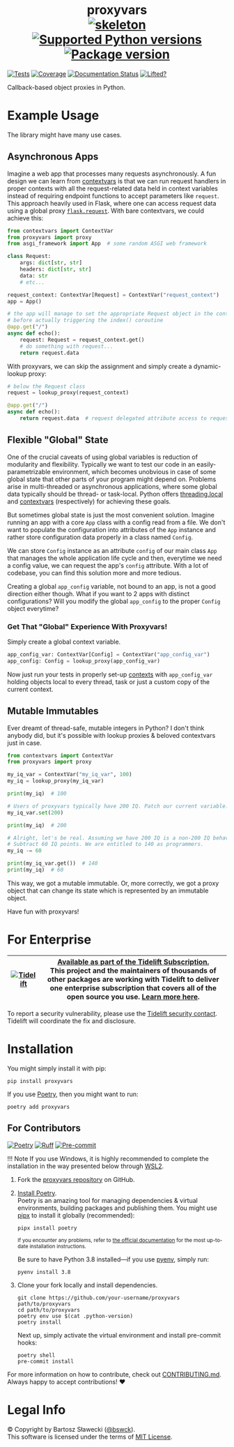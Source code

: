 
# <div align="center">proxyvars<br>[![skeleton](https://img.shields.io/badge/0.0.2rc–240–gf4bdbb3-skeleton?label=%F0%9F%92%80%20bswck/skeleton&labelColor=black&color=grey&link=https%3A//github.com/bswck/skeleton)](https://github.com/bswck/skeleton/tree/0.0.2rc-240-gf4bdbb3) [![Supported Python versions](https://img.shields.io/pypi/pyversions/proxyvars.svg?logo=python&label=Python)](https://pypi.org/project/proxyvars/) [![Package version](https://img.shields.io/pypi/v/proxyvars?label=PyPI)](https://pypi.org/project/proxyvars/)</div>

[![Tests](https://github.com/bswck/proxyvars/actions/workflows/test.yml/badge.svg)](https://github.com/bswck/proxyvars/actions/workflows/test.yml)
[![Coverage](https://coverage-badge.samuelcolvin.workers.dev/bswck/proxyvars.svg)](https://coverage-badge.samuelcolvin.workers.dev/redirect/bswck/proxyvars)
[![Documentation Status](https://readthedocs.org/projects/proxyvars/badge/?version=latest)](https://proxyvars.readthedocs.io/en/latest/?badge=latest)
[![Lifted?](https://tidelift.com/badges/package/pypi/proxyvars)](https://tidelift.com/subscription/pkg/pypi-proxyvars?utm_source=pypi-proxyvars&utm_medium=readme)

Callback-based object proxies in Python.

# Example Usage
The library might have many use cases.

## Asynchronous Apps
Imagine a web app that processes many requests asynchronously.
A fun design we can learn from [contextvars](https://docs.python.org/3/library/contextvars.html#asyncio-support)
is that we can run request handlers in proper contexts with all the request-related data
held in context variables instead of requiring endpoint functions to accept parameters like `request`.
This approach heavily used in Flask, where one can access request data using a global proxy
[`flask.request`](https://flask.palletsprojects.com/en/3.0.x/api/#flask.request).
With bare contextvars, we could achieve this:

```py
from contextvars import ContextVar
from proxyvars import proxy
from asgi_framework import App  # some random ASGI web framework

class Request:
    args: dict[str, str]
    headers: dict[str, str]
    data: str
    # etc...

request_context: ContextVar[Request] = ContextVar("request_context")
app = App()

# the app will manage to set the appropriate Request object in the context
# before actually triggering the index() coroutine
@app.get("/")
async def echo():
    request: Request = request_context.get()
    # do something with request...
    return request.data
```

With proxyvars, we can skip the assignment and simply create a dynamic-lookup proxy:
```py
# below the Request class
request = lookup_proxy(request_context)

@app.get("/")
async def echo():
    return request.data  # request delegated attribute access to request_context.get()
```

## Flexible "Global" State
One of the crucial caveats of using global variables is reduction of modularity and flexibility.
Typically we want to test our code in an easily-parametrizable environment,
which becomes unobvious in case of some global state that other parts of your program
might depend on.
Problems arise in multi-threaded or asynchronous applications, where some global data typically
should be thread- or task-local. Python offers [threading.local](https://docs.python.org/3/library/threading.html#threading.local) and [contextvars](https://docs.python.org/3/library/contextvars.html) (respectively) for achieving these goals.

But sometimes global state is just the most convenient solution.
Imagine running an app with a core `App` class with a config read from a file.
We don't want to populate the configuration into attributes of the `App` instance
and rather store configuration data properly in a class named `Config`.

We can store `Config` instance as an attribute `config` of our main class `App`
that manages the whole application life cycle and then, everytime we need a config value,
we can request the app's `config` attribute. With a lot of codebase, you can find
this solution more and more tedious.

Creating a global `app_config` variable, not bound to an app, is not a good direction either though.
What if you want to 2 apps with distinct configurations? Will you modify the global `app_config` to the proper
`Config` object everytime?

### Get That "Global" Experience With Proxyvars!
Simply create a global context variable.

```py
app_config_var: ContextVar[Config] = ContextVar("app_config_var")
app_config: Config = lookup_proxy(app_config_var)
```

Now just run your tests in properly set-up [contexts](https://docs.python.org/3/library/contextvars.html)
with `app_config_var` holding objects local to every thread, task or just a custom copy of the current context.


## Mutable Immutables
Ever dreamt of thread-safe, mutable integers in Python?
I don't think anybody did, but it's possible with lookup proxies & beloved contextvars just in case.

```py
from contextvars import ContextVar
from proxyvars import proxy

my_iq_var = ContextVar("my_iq_var", 100)
my_iq = lookup_proxy(my_iq_var)

print(my_iq)  # 100

# Users of proxyvars typically have 200 IQ. Patch our current variable.
my_iq_var.set(200)

print(my_iq)  # 200

# Alright, let's be real. Assuming we have 200 IQ is a non-200 IQ behavior.
# Subtract 60 IQ points. We are entitled to 140 as programmers.
my_iq -= 60

print(my_iq_var.get())  # 140
print(my_iq)  # 60
```

This way, we got a mutable immutable. Or, more correctly, we got a proxy object
that can change its state which is represented by an immutable object.

Have fun with proxyvars!

# For Enterprise

| [![Tidelift](https://nedbatchelder.com/pix/Tidelift_Logo_small.png)](https://tidelift.com/subscription/pkg/pypi-proxyvars?utm_source=pypi-proxyvarsutm_medium=referral&utm_campaign=readme) | [Available as part of the Tidelift Subscription.](https://tidelift.com/subscription/pkg/pypi-proxyvars?utm_source=pypi-proxyvars&&utm_medium=referral&utm_campaign=readme)<br>This project and the maintainers of thousands of other packages are working with Tidelift to deliver one enterprise subscription that covers all of the open source you use. [Learn more here](https://tidelift.com/subscription/pkg/pypi-proxyvars?utm_source=pypi-proxyvars&utm_medium=referral&utm_campaign=readthedocs). |
| - | - |

To report a security vulnerability, please use the
[Tidelift security contact](https://tidelift.com/security).<br>
Tidelift will coordinate the fix and disclosure.

# Installation
You might simply install it with pip:

```shell
pip install proxyvars
```

If you use [Poetry](https://python-poetry.org/), then you might want to run:

```shell
poetry add proxyvars
```

## For Contributors
[![Poetry](https://img.shields.io/endpoint?url=https://python-poetry.org/badge/v0.json)](https://python-poetry.org/)
[![Ruff](https://img.shields.io/endpoint?url=https://raw.githubusercontent.com/astral-sh/ruff/main/assets/badge/v2.json)](https://github.com/astral-sh/ruff)
[![Pre-commit](https://img.shields.io/badge/pre--commit-enabled-brightgreen?logo=pre-commit&logoColor=white)](https://github.com/pre-commit/pre-commit)
<!--
This section was generated from bswck/skeleton@0.0.2rc-240-gf4bdbb3.
Instead of changing this particular file, you might want to alter the template:
https://github.com/bswck/skeleton/tree/0.0.2rc-240-gf4bdbb3/fragments/readme.md
-->
!!! Note
    If you use Windows, it is highly recommended to complete the installation in the way presented below through [WSL2](https://learn.microsoft.com/en-us/windows/wsl/install).
1.  Fork the [proxyvars repository](https://github.com/bswck/proxyvars) on GitHub.

1.  [Install Poetry](https://python-poetry.org/docs/#installation).<br/>
    Poetry is an amazing tool for managing dependencies & virtual environments, building packages and publishing them.
    You might use [pipx](https://github.com/pypa/pipx#readme) to install it globally (recommended):

    ```shell
    pipx install poetry
    ```

    <sub>If you encounter any problems, refer to [the official documentation](https://python-poetry.org/docs/#installation) for the most up-to-date installation instructions.</sub>

    Be sure to have Python 3.8 installed—if you use [pyenv](https://github.com/pyenv/pyenv#readme), simply run:

    ```shell
    pyenv install 3.8
    ```

1.  Clone your fork locally and install dependencies.

    ```shell
    git clone https://github.com/your-username/proxyvars path/to/proxyvars
    cd path/to/proxyvars
    poetry env use $(cat .python-version)
    poetry install
    ```

    Next up, simply activate the virtual environment and install pre-commit hooks:

    ```shell
    poetry shell
    pre-commit install
    ```

For more information on how to contribute, check out [CONTRIBUTING.md](https://github.com/bswck/proxyvars/blob/HEAD/CONTRIBUTING.md).<br/>
Always happy to accept contributions! ❤️

# Legal Info
© Copyright by Bartosz Sławecki ([@bswck](https://github.com/bswck)).
<br />This software is licensed under the terms of [MIT License](https://github.com/bswck/proxyvars/blob/HEAD/LICENSE).
